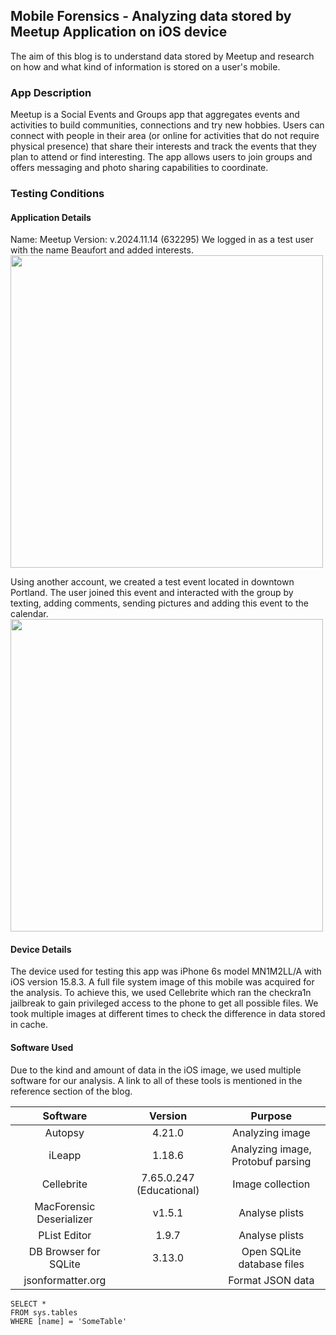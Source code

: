 ## Mobile Forensics - Analyzing data stored by Meetup Application on iOS device

The aim of this blog is to understand data stored by Meetup and research on how and what kind of information is stored on a user's mobile.  

### App Description 

Meetup is a Social Events and Groups app that aggregates events and activities to build communities, connections and try new hobbies. Users can connect with people in their area (or online for activities that do not require physical presence) that share their interests and track the events that they plan to attend or find interesting. The app allows users to join groups and offers messaging and photo sharing capabilities to coordinate.    

### Testing Conditions 

#### Application Details 

Name: Meetup 
Version: v.2024.11.14 (632295) 
We logged in as a test user with the name Beaufort and added interests.  
<img src="https://github.com/user-attachments/assets/2ead24a9-56c2-44cb-b97d-2e202d6d405c" width="500" />

Using another account, we created a test event located in downtown Portland. The user joined this event and interacted with the group by texting, adding comments, sending pictures and adding this event to the calendar. 
<img src="https://github.com/user-attachments/assets/164900bf-7b58-479f-ba99-5087887b72cd" width="500" />

#### Device Details 

The device used for testing this app was iPhone 6s model MN1M2LL/A with iOS version 15.8.3. A full file system image of this mobile was acquired for the analysis. To achieve this, we used Cellebrite which ran the checkra1n jailbreak to gain privileged access to the phone to get all possible files. We took multiple images at different times to check the difference in data stored in cache.  

#### Software Used 

Due to the kind and amount of data in the iOS image, we used multiple software for our analysis. A link to all of these tools is mentioned in the reference section of the blog.  

| Software                  | Version                  | Purpose                           |
|:---------------------------:|:--------------------------:|:-----------------------------------:|
| Autopsy                   | 4.21.0                  | Analyzing image                  |
| iLeapp                    | 1.18.6                  | Analyzing image, Protobuf parsing|
| Cellebrite                | 7.65.0.247 (Educational)| Image collection                 |
| MacForensic Deserializer  | v1.5.1                  | Analyse plists                   |
| PList Editor              | 1.9.7                   | Analyse plists                   |
| DB Browser for SQLite     | 3.13.0                  | Open SQLite database files       |
| jsonformatter.org         |                          | Format JSON data                 |



 
 ```tsql
 SELECT *
 FROM sys.tables
 WHERE [name] = 'SomeTable'
 ```
